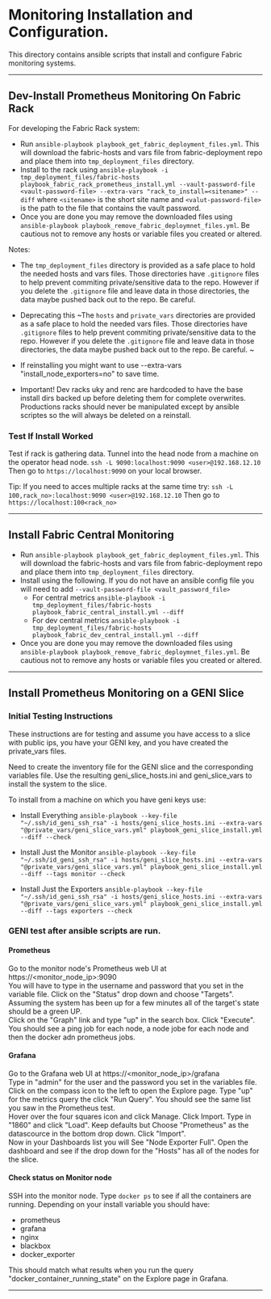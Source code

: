 # Monitoring Installation and Configuration.
This directory contains ansible scripts that install and configure Fabric monitoring systems.


-----
## Dev-Install Prometheus Monitoring On Fabric Rack
For developing the Fabric Rack system:
* Run `ansible-playbook playbook_get_fabric_deployment_files.yml`. This will download the fabric-hosts and vars file from fabric-deployment repo and place them into `tmp_deployment_files` directory.  
* Install to the rack using `ansible-playbook -i tmp_deployment_files/fabric-hosts playbook_fabric_rack_prometheus_install.yml --vault-password-file <vault-password-file> --extra-vars "rack_to_install=<sitename>" --diff` where `<sitename>` is the short site name and `<valut-password-file>` is the path to the file that contains the vault password.
* Once you are done you may remove the downloaded files using `ansible-playbook playbook_remove_fabric_deploymnet_files.yml`. Be cautious not to remove any hosts or variable files you created or altered.
  
Notes:
* The `tmp_deployment_files` directory is provided as a safe place to hold the needed hosts and vars files. Those directories have `.gitignore` files to help prevent commiting private/sensitive data to the repo. However if you delete the `.gitignore` file and leave data in those directories, the data maybe pushed back out to the repo. Be careful. 

* Deprecating this ~The `hosts` and `private_vars` directories are provided as a safe place to hold the needed vars files. Those directories have `.gitignore` files to help prevent commiting private/sensitive data to the repo. However if you delete the `.gitignore` file and leave data in those directories, the data maybe pushed back out to the repo. Be careful. ~

* If reinstalling you might want to use --extra-vars "install_node_exporters=no" to save time.
* Important! Dev racks uky and renc are hardcoded to have the base install dirs backed up before deleting them for complete overwrites. Productions racks should never be manipulated except by ansible scriptes so the will always be deleted on a reinstall. 

### Test If Install Worked

Test if rack is gathering data. Tunnel into the head node from a machine on the operator head node. 
`ssh -L 9090:localhost:9090 <user>@192.168.12.10` Then go to `https://localhost:9090`
on your local browser.


Tip: If you need to acces multiple racks at the same time try: `ssh -L 100,rack_no>:localhost:9090 <user>@192.168.12.10` Then go to `https://localhost:100<rack_no>`



-----
## Install Fabric Central Monitoring



* Run `ansible-playbook playbook_get_fabric_deployment_files.yml`. This will download the fabric-hosts and vars file from fabric-deployment repo and place them into `tmp_deployment_files` directory. 
* Install using the following. If you do not have an ansible config file you will need to add `--vault-password-file <vault_password_file>` 
  * For central metrics `ansible-playbook -i tmp_deployment_files/fabric-hosts playbook_fabric_central_install.yml --diff` 
  * For dev central metrics `ansible-playbook -i tmp_deployment_files/fabric-hosts playbook_fabric_dev_central_install.yml --diff` 
* Once you are done you may remove the downloaded files using `ansible-playbook playbook_remove_fabric_deploymnet_files.yml`. Be cautious not to remove any hosts or variable files you created or altered.


-----
## Install Prometheus Monitoring on a GENI Slice

### Initial Testing Instructions
These instructions are for testing and assume you have access to a slice with public ips, you have your GENI key, and you have created the private_vars files. 

Need to create the inventory file for the GENI slice and the corresponding variables file. Use the resulting geni_slice_hosts.ini and geni_slice_vars to install the system to the slice. 

To install from a machine on which you have geni keys use: 

* Install Everything `ansible-playbook --key-file "~/.ssh/id_geni_ssh_rsa" -i hosts/geni_slice_hosts.ini --extra-vars "@private_vars/geni_slice_vars.yml" playbook_geni_slice_install.yml --diff --check`

* Install Just the Monitor `ansible-playbook --key-file "~/.ssh/id_geni_ssh_rsa" -i hosts/geni_slice_hosts.ini --extra-vars "@private_vars/geni_slice_vars.yml" playbook_geni_slice_install.yml --diff --tags monitor --check`

* Install Just the Exporters `ansible-playbook --key-file "~/.ssh/id_geni_ssh_rsa" -i hosts/geni_slice_hosts.ini --extra-vars "@private_vars/geni_slice_vars.yml" playbook_geni_slice_install.yml --diff --tags exporters --check`

### GENI test after ansible scripts are run.
#### Prometheus
Go to the monitor node's Prometheus web UI at https://<monitor_node_ip>:9090  
You will have to type in the username and password that you set in the variable file.
Click on the "Status" drop down and choose "Targets".  Assuming the system has been up for a few minutes all of the target's state should be a green UP.  
Click on the "Graph" link and type "up" in the search box. Click "Execute". You should see a ping job for each node, a node jobe for each node and then the docker adn prometheus jobs.

#### Grafana
Go to the Grafana web UI at https://<monitor_node_ip>/grafana  
Type in "admin" for the user and the password you set in the variables file.  
Click on the compass icon to the left to open the Explore page. Type "up" for the metrics query the click "Run Query". You should see the same list you saw in the Prometheus test.  
Hover over the four squares icon and click Manage.  Click Import. Type in "1860" and click "Load". Keep defaults but Choose "Prometheus" as the datascource in the bottom drop down. Click "Import".  
Now in your Dashboards list you will See "Node Exporter Full". Open the dashboard and see if the drop down for the "Hosts" has all of the nodes for the slice.
#### Check status on Monitor node
SSH into the monitor node. Type `docker ps` to see if all the containers are running. Depending on your install variable you should have: 
* prometheus
* grafana
* nginx
* blackbox
* docker_exporter

This should match what results when you run the query "docker_container_running_state" on the Explore page in Grafana.  

-----
